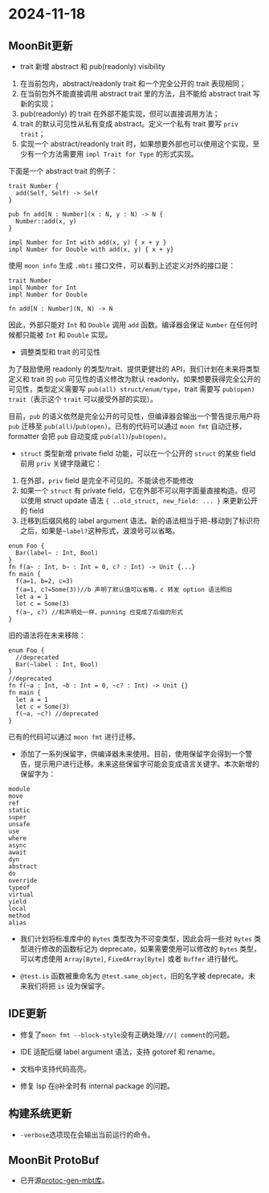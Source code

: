 # 2024-11-18

## MoonBit更新

- trait 新增 abstract 和 pub(readonly) visibility

1. 在当前包内，abstract/readonly trait 和一个完全公开的 trait 表现相同；
2. 在当前包外不能直接调用 abstract trait 里的方法，且不能给 abstract trait 写新的实现；
3. pub(readonly) 的 trait 在外部不能实现，但可以直接调用方法；
4. trait 的默认可见性从私有变成 abstract。定义一个私有 trait 要写 `priv trait`；
5. 实现一个 abstract/readonly trait 时，如果想要外部也可以使用这个实现，至少有一个方法需要用 `impl Trait for Type` 的形式实现。

下面是一个 abstract trait 的例子：

```moonbit
trait Number {
  add(Self, Self) -> Self
}

pub fn add[N : Number](x : N, y : N) -> N {
  Number::add(x, y)
}

impl Number for Int with add(x, y) { x + y }
impl Number for Double with add(x, y) { x + y}
```

使用 `moon info` 生成 `.mbti` 接口文件，可以看到上述定义对外的接口是：

```moonbit
trait Number
impl Number for Int
impl Number for Double

fn add[N : Number](N, N) -> N
```

因此，外部只能对 `Int` 和 `Double` 调用 `add` 函数。编译器会保证 `Number` 在任何时候都只能被 `Int` 和 `Double` 实现。

- 调整类型和 trait 的可见性

为了鼓励使用 readonly 的类型/trait、提供更健壮的 API，我们计划在未来将类型定义和 trait 的 `pub` 可见性的语义修改为默认 readonly。如果想要获得完全公开的可见性，类型定义需要写 `pub(all) struct/enum/type`，trait 需要写 `pub(open) trait`（表示这个 `trait` 可以接受外部的实现）。

目前，`pub` 的语义依然是完全公开的可见性，但编译器会输出一个警告提示用户将 `pub` 迁移至 `pub(all)`/`pub(open)`。已有的代码可以通过 `moon fmt` 自动迁移，formatter 会把 `pub` 自动变成 `pub(all)`/`pub(open)`。

- `struct` 类型新增 private field 功能，可以在一个公开的 `struct` 的某些 field 前用 `priv` 关键字隐藏它：

1. 在外部，`priv` field 是完全不可见的。不能读也不能修改
2. 如果一个 `struct` 有 private field，它在外部不可以用字面量直接构造。但可以使用 struct update 语法 `{ ..old_struct, new_field: ... }` 来更新公开的 field
3. 迁移到后缀风格的 label argument 语法。新的语法相当于把`~`移动到了标识符之后，如果是`~label?`这种形式，波浪号可以省略。

```moonbit
enum Foo {
  Bar(label~ : Int, Bool)
}
fn f(a~ : Int, b~ : Int = 0, c? : Int) -> Unit {...}
fn main {
  f(a=1, b=2, c=3)
  f(a=1, c?=Some(3))//b 声明了默认值可以省略，c 转发 option 语法照旧
  let a = 1
  let c = Some(3)
  f(a~, c?) //和声明处一样，punning 也变成了后缀的形式
}
```

旧的语法将在未来移除：

```moonbit
enum Foo {
  //deprecated
  Bar(~label : Int, Bool)
}
//deprecated
fn f(~a : Int, ~b : Int = 0, ~c? : Int) -> Unit {}
fn main {
  let a = 1
  let c = Some(3)
  f(~a, ~c?) //deprecated
}
```

已有的代码可以通过 `moon fmt` 进行迁移。

- 添加了一系列保留字，供编译器未来使用。目前，使用保留字会得到一个警告，提示用户进行迁移。未来这些保留字可能会变成语言关键字。本次新增的保留字为：

```plain text
module
move
ref
static
super
unsafe
use
where
async
await
dyn
abstract
do
override
typeof
virtual
yield
local
method
alias
```

- 我们计划将标准库中的 `Bytes` 类型改为不可变类型，因此会将一些对 `Bytes` 类型进行修改的函数标记为 deprecate，如果需要使用可以修改的 `Bytes` 类型，可以考虑使用 `Array[Byte]`, `FixedArray[Byte]` 或者 `Buffer` 进行替代。

- `@test.is` 函数被重命名为 `@test.same_object`，旧的名字被 deprecate。未来我们将把 `is` 设为保留字。

## IDE更新

- 修复了`moon fmt --block-style`没有正确处理`///| comment`的问题。

- IDE 适配后缀 label argument 语法，支持 gotoref 和 rename。

- 文档中支持代码高亮。

- 修复 lsp 在`@`补全时有 internal package 的问题。

## 构建系统更新

- `-verbose`选项现在会输出当前运行的命令。

## MoonBit ProtoBuf

- 已开源[protoc-gen-mbt库](https://github.com/moonbit-community/protoc-gen-mbt)。
